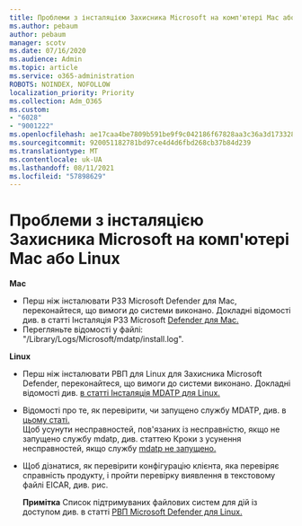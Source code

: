 ```yaml
---
title: Проблеми з інсталяцією Захисника Microsoft на комп'ютері Mac або Linux
ms.author: pebaum
author: pebaum
manager: scotv
ms.date: 07/16/2020
ms.audience: Admin
ms.topic: article
ms.service: o365-administration
ROBOTS: NOINDEX, NOFOLLOW
localization_priority: Priority
ms.collection: Adm_O365
ms.custom:
- "6028"
- "9001222"
ms.openlocfilehash: ae17caa4be7809b591be9f9c042186f67828aa3c36a3d17332806e4d92545dc6
ms.sourcegitcommit: 920051182781bd97ce4d4d6fbd268cb37b84d239
ms.translationtype: MT
ms.contentlocale: uk-UA
ms.lasthandoff: 08/11/2021
ms.locfileid: "57898629"
---
```

# <a name="issues-installing-microsoft-defender-on-mac-or-linux"></a>Проблеми з інсталяцією Захисника Microsoft на комп'ютері Mac або Linux

**Mac**

- Перш ніж інсталювати РЗЗ Microsoft Defender для Mac, переконайтеся, що вимоги до системи виконано. Докладні відомості див. в статті Інсталяція РЗЗ Microsoft [Defender для Mac.](https://docs.microsoft.com/windows/security/threat-protection/microsoft-defender-atp/microsoft-defender-atp-mac#how-to-install-microsoft-defender-atp-for-mac)  
- Перегляньте відомості у файлі: "/Library/Logs/Microsoft/mdatp/install.log".

**Linux**

- Перш ніж інсталювати РВП для Linux для Захисника Microsoft Defender, переконайтеся, що вимоги до системи виконано. Докладні відомості див. [в статті Інсталяція MDATP для Linux.](https://docs.microsoft.com/windows/security/threat-protection/microsoft-defender-atp/microsoft-defender-atp-linux#system-requirements) 
- Відомості про те, як перевірити, чи запущено службу MDATP, див. в [цьому статі.](https://docs.microsoft.com/windows/security/threat-protection/microsoft-defender-atp/linux-support-install#installation-failed)  
    Щоб усунути несправностей, пов'язаних із несправністю, якщо не запущено службу mdatp, див. статтею Кроки з усунення несправностей, якщо службу [mdatp не запущено.](https://docs.microsoft.com/windows/security/threat-protection/microsoft-defender-atp/linux-support-install#steps-to-troubleshoot-if-mdatp-service-isnt-running)
- Щоб дізнатися, як перевірити конфігурацію клієнта, яка перевіряє справність продукту, і пройти [](https://docs.microsoft.com/windows/security/threat-protection/microsoft-defender-atp/linux-install-manually#client-configuration)перевірку виявлення в текстовому файлі EICAR, див. рис.  

    **Примітка** Список підтримуваних файлових систем для дій із доступом див. в статті [РВП Microsoft Defender для Linux.](https://docs.microsoft.com/windows/security/threat-protection/microsoft-defender-atp/microsoft-defender-atp-linux#system-requirements)